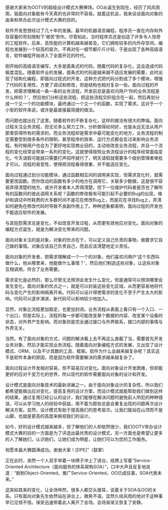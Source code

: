 感谢大家来为OOTV的超级设计模式大赛捧场。OO从诞生到现在，经历了风风雨雨，我面向对象能有今天真的也非常的不容易。就着这机会，我来谈谈面向对象的由来和举办此次设计模式大赛的目的。

软件开发思想经过了几十年的发展。最早的机器语言编程，程序员一直在内存和外存容量的苛刻限制下‘艰苦’劳作。尽管如此，当时程序员还是创造了许多令人惊奇的工程软件。后来，高性能的计算机越来越普及，它们拥有较多的内外存空间，编程也发展到一个较高的层次，不再对任一细节都斤斤计较，于是出现了各种高级语言，软件编程开始进入了全面开花的时代。

刚开始的高级语言编写，大多是面条式的代码，随着代码的复杂化，这会造成代码极度混乱。随着软件业的发展，面条式的代码是越来越不适应发展的需要，此时出现了结构化编程，即面向过程式的开发，这种方式把代码分割成了多个模块，增强了代码的复用性，方便了调试和修改，但是结构也相对复杂一些。面向过程的开发，把需求理解成一条一条的业务流程，开发前总是喜欢问用户‘你的业务流程是什么样的？’，然后他们分析这些流程，把这些流程交织组合在一起，然后再划分成一个又一个的功能模块，最终通过一个又一个的函数，实现了需求。这对于一个小型的软件来说，或许是最直接最简捷的做法。

而问题也就出在了这里。随着软件的不断复杂化，这样的做法有很大的弊端。面向过程关注业务流程，但无论多么努力工作，分析做得如何好，也是永远无法从用户那里获得所有的需求的，而业务流程却是需求中最可能变化的地方，业务流程的制定需要受到很多条件的限制，甚至程序的效率、运行方式都会反过来影响业务流程。有时候用户也会为了更好地实现商业目的，主动地改变业务流程，并且一个流程的变化经常会带来一系列的变化。这就使得按照业务流程设计的程序经常面临变化。今天请假可能就只需要打声招呼就行了，明天请假就需要多个级别管理者审批才可以。流程的易变性，使得把流程看得很重，并不能适应变化。

面向过程通过划分功能模块，通过函数相互间的调用来实现，但需求变化时，就需要更改函数。而你改动的函数有多少的地方在调用它，关联多少数据，这是很不容易弄得清楚的地方。或许开发者本人弄得清楚，但下一位维护代码者是否也了解所有的函数间的彼此调用关系呢？函数的修改极有可能引起不必要的Bug的出现，维护和调试中所耗费的大多数时间不是花在修改Bug上，而是花在寻找Bug上，弄清如何避免在修改代码时导致不良副作用上了。种种迹象都表明，面向过程的开发也不能适应软件的发展。

与其抱怨需求总是变化，不如改变开发过程，从而更有效地应对变化。面向对象的编程方式诞生，就是为解决变化带来的问题。

面向对象关注的是对象，对象的优点在于，可以定义自己负责的事物，做要求它自己做的事情。对象应该自己负责自己，而且应该清楚地定义责任。

面向对象的开发者，把需求理解成一个一个的对象，他们喜欢问用户‘这个东西叫做什么，他从哪里来，他能做什么事情？’，然后他们制造这些对象，让这些对象互相调用，符合了业务需要。

需求变化是必然的，那么尽管无法预测会发生什么变化，但是通常可以预测哪里会发生变化。面向对象的优点之一，就是可以封装这些变化区域，从而更容易地将代码与变化产生的影响隔离开来。代码可以设计得使需求的变化不至于产生太大的影响。代码可以逐步演进，新代码可以影响较少地加入。

显然，对象比流程更加稳定，也更加封闭。业务流程从表面上看只有一个入口、一个出口，但是实际上，流程的每一步都可能改变某个数据的内容、改变某个设备的状态，对外界产生影响。而对象则是完全通过接口与外界联系，接口内部的事情与外界无关。

当然，有了面向对象的方式，问题的解决看上去不再这么直截了当，需要首先开发业务对象，然后才能实现业务流程。随着面向对象编程方式的发展，又出现了设计模式、ORM、以及不计其数的工具、框架。软件为什么会越来越复杂呢？其实这不是软件本身的原因，而是因为软件需要解决的需求越来越复杂了。

面向过程设计开发相对容易，但不容易应对变化。面向对象设计开发困难，但却能更好的应对千变万化的世界，所以现代的软件需要面向对象的设计和开发。

设计模式是面向对象技术的最新进展之一。由于面向对象设计的复杂性，所以我们都希望能做出应对变化，提高复用的设计方案，而设计模式就能帮助我们做到这样的结果。通过复用已经公认的设计，我们能够在解决问题时避免前人所犯的种种错误，可以从学习他人的经验中获益，用不着为那些总是会重复出现的问题再次设计解决方案。显然，设计模式有助于提高我们的思考层次。让我们能站在山顶而不是山脚，也就是更高的高度来俯视我们的设计。

如今，好的设计模式越来越多，但了解他们的人却依然很少，我们OOTV举办设计模式大赛的目的一方面是为了评选出最优秀的设计模式，另一方面也是希望让更多的人了解她们，认识她们，让她们成为明星，让她们可以为您的工作服务。

祝愿本届大赛圆满成功。谢谢大家！[DPE]”（鼓掌）

正在此时，突然一个人双手举着一块牌子冲上了讲台，纸牌上写着“Service-Oriented Architecture（面向服务的体系架构SOA）”，口中大声且反复地说道：“抵制Object-Oriented，推广Service-Oriented，OO已成往事，SOA代表未来。”

这突如其来的变化，让全场哗然，很多人都交头接耳，说着关于SOA与OO的关系。只有面向对象先生依然站在讲台上，微笑不语，显然久经风雨的他对于这种事早已见怪不怪。保安迅速带着此人离开了会场。会场渐渐又恢复了安静。